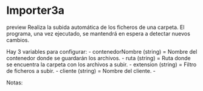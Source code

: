 # Importer3a
preview
 Realiza la subida automática de los ficheros de una carpeta. El programa, una vez ejecutado, se mantendrá en espera a detectar nuevos cambios.

 Hay 3 variables para configurar:
	- contenedorNombre (string) = Nombre del contenedor donde se guardarán los archivos.
	- ruta (string) = Ruta donde se encuentra la carpeta con los archivos a subir.
	- extension (string) = Filtro de ficheros a subir.
	- cliente (string) = Nombre del cliente.
	- 

Notas: 
